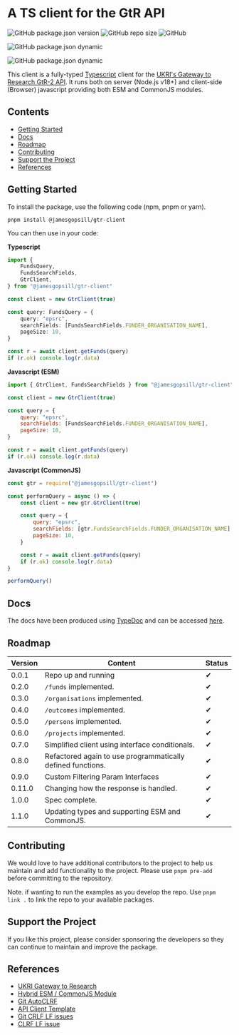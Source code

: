 # A TS client for the GtR API

![GitHub package.json version](https://img.shields.io/github/package-json/v/JamesGopsill/gtr-client)
![GitHub repo size](https://img.shields.io/github/repo-size/JamesGopsill/gtr-client)
![GitHub](https://img.shields.io/github/license/JamesGopsill/gtr-client)

![GitHub package.json dynamic](https://img.shields.io/github/package-json/description/JamesGopsill/gtr-client)

![GitHub package.json dynamic](https://img.shields.io/github/package-json/keywords/JamesGopsill/gtr-client)

This client is a fully-typed [Typescript](https://www.typescriptlang.org/) client for the [UKRI's Gateway to Research GtR-2 API](https://gtr.ukri.org/). It runs both on server (Node.js v18+) and client-side (Browser) javascript providing both ESM and CommonJS modules.

## Contents

- [Getting Started](#getting-started)
- [Docs](#docs)
- [Roadmap](#roadmap)
- [Contributing](#contributing)
- [Support the Project](#support-the-project)
- [References](#references)

## Getting Started

To install the package, use the following code (npm, pnpm or yarn).

```
pnpm install @jamesgopsill/gtr-client
```

You can then use in your code:

**Typescript**

```typescript
import {
	FundsQuery,
	FundsSearchFields,
	GtrClient,
} from "@jamesgopsill/gtr-client"

const client = new GtrClient(true)

const query: FundsQuery = {
	query: "epsrc",
	searchFields: [FundsSearchFields.FUNDER_ORGANISATION_NAME],
	pageSize: 10,
}

const r = await client.getFunds(query)
if (r.ok) console.log(r.data)
```

**Javascript (ESM)**
```javascript
import { GtrClient, FundsSearchFields } from "@jamesgopsill/gtr-client"

const client = new GtrClient(true)

const query = {
	query: "epsrc",
	searchFields: [FundsSearchFields.FUNDER_ORGANISATION_NAME],
	pageSize: 10,
}

const r = await client.getFunds(query)
if (r.ok) console.log(r.data)
```

**Javascript (CommonJS)**
```javascript
const gtr = require("@jamesgopsill/gtr-client")

const performQuery = async () => {
    const client = new gtr.GtrClient(true)

    const query = {
        query: "epsrc",
        searchFields: [gtr.FundsSearchFields.FUNDER_ORGANISATION_NAME],
        pageSize: 10,
    }

    const r = await client.getFunds(query)
    if (r.ok) console.log(r.data)
}

performQuery()
```



## Docs

The docs have been produced using [TypeDoc](https://typedoc.org/) and can be accessed [here](https://jamesgopsill.github.io/gtr-client/).

## Roadmap

| Version | Content | Status |
| --- | --- | --- |
| 0.0.1 | Repo up and running | ✔ |
| 0.2.0 | `/funds` implemented. | ✔ |
| 0.3.0 | `/organisations` implemented. | ✔ |
| 0.4.0 | `/outcomes` implemented. | ✔ |
| 0.5.0 | `/persons` implemented. | ✔ |
| 0.6.0 | `/projects` implemented. | ✔ |
| 0.7.0 | Simplified client using interface conditionals. | ✔ |
| 0.8.0 | Refactored again to use programmatically defined functions. | ✔ |
| 0.9.0 | Custom Filtering Param Interfaces | ✔ |
| 0.11.0 | Changing how the response is handled. | ✔ |
| 1.0.0 | Spec complete. | ✔ |
| 1.1.0 | Updating types and supporting ESM and CommonJS. | ✔ |

## Contributing

We would love to have additional contributors to the project to help us maintain and add functionality to the project. Please use `pnpm pre-add` before committing to the repository.

Note. if wanting to run the examples as you develop the repo. Use `pnpm link .` to link the repo to your available packages.

## Support the Project

If you like this project, please consider sponsoring the developers so they can continue to maintain and improve the package.

## References

- [UKRI Gateway to Research](https://gtr.ukri.org/)
- [Hybrid ESM / CommonJS Module](https://www.sensedeep.com/blog/posts/2021/how-to-create-single-source-npm-module.html)
- [Git AutoCLRF](https://tanutaran.medium.com/solving-git-lf-will-be-replaced-by-crlf-7ca84eb0aad4)
- [API Client Template](https://github.com/ilyamkin/dev-to-js)
- [Git CRLF LF issues](https://stackoverflow.com/questions/170961/whats-the-strategy-for-handling-crlf-carriage-return-line-feed-with-git)
- [CLRF LF issue](https://stackoverflow.com/questions/5834014/lf-will-be-replaced-by-crlf-in-git-what-is-that-and-is-it-important)